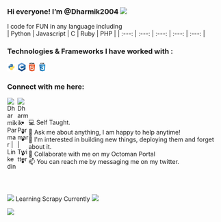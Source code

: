 <!---
Dharmik2004/Dharmik2004 is a ✨ special ✨ repository because its `README.md` (this file) appears on your GitHub profile.
You can click the Preview link to take a look at your changes. I love this default comments. So I don't remove this.
--->

### Hi everyone! I’m @Dharmik2004&nbsp;<img src="https://github.com/TheDudeThatCode/TheDudeThatCode/blob/master/Assets/Hi.gif" width="27px">

I code for FUN in any language including   
| Python | Javascript | C | Ruby | PHP |
 | :---: | :---: | :---: | :---: | :---: |
 

### Technologies & Frameworks I have worked with : 

<code><img height="20" src="https://raw.githubusercontent.com/github/explore/80688e429a7d4ef2fca1e82350fe8e3517d3494d/topics/python/python.png"></code>
<code><img height="20" src="https://raw.githubusercontent.com/github/explore/80688e429a7d4ef2fca1e82350fe8e3517d3494d/topics/cpp/cpp.png"></code>
<code><img height="20" src="https://raw.githubusercontent.com/github/explore/80688e429a7d4ef2fca1e82350fe8e3517d3494d/topics/html/html.png"></code>
<code><img height="20" src="https://raw.githubusercontent.com/github/explore/5c058a388828bb5fde0bcafd4bc867b5bb3f26f3/topics/css/css.png"></code>




### Connect with me here:  


<a href="https://www.linkedin.com/in/dharmik-parmar-773098200/">
    <img align="left" alt="Dharmik Parmar | Linkedin" width="24px" src="https://github.com/TheDudeThatCode/TheDudeThatCode/blob/master/Assets/Linkedin.svg" />
  </a>
  &nbsp; &nbsp;
   <a href="https://twitter.com/itsdharmik">
    <img align="left" alt="Dharmik Parmar | Twitter" width="26px" src="https://github.com/TheDudeThatCode/TheDudeThatCode/blob/master/Assets/Twitter.svg" />
</a> 

<br>
<br>



- 💻 Self Taught.
- 💬 Ask me about anything, I am happy to help anytime!
- 👀 I'm interested in building new things, deploying them and forget about it.
- 💞️ Collaborate with me on my Octoman Portal
- 📫 You can reach me by messaging me on my twitter.
<br>
<br>


<img src="https://github.com/TheDudeThatCode/TheDudeThatCode/blob/master/Assets/Earth.gif" height=22px> Learning Scrapy Currently <img src="https://github.com/TheDudeThatCode/TheDudeThatCode/blob/master/Assets/Earth.gif" height=22px>

<a href=https://github.com/Dharmik2004/octomon.github.io>
   <img src=https://img.shields.io/badge/Octomon%20%7C%20Web%20Portal-Developer-red class="center">
</a>


